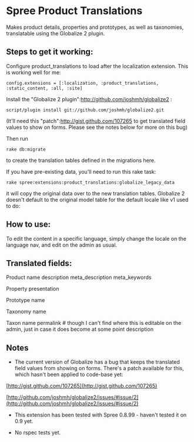 # Spree Product Translations #

Makes product details, properties and prototypes, as well as taxonomies, translatable using the Globalize 2 plugin. 

## Steps to get it working: ##

Configure product_translations to load after the localization extension. This is working well for me: 

	config.extensions = [:localization, :product_translations, :static_content, :all, :site]

Install the "Globalize 2 plugin":http://github.com/joshmh/globalize2 :

	script/plugin install git://github.com/joshmh/globalize2.git

(It'll need this "patch":http://gist.github.com/107265 to get translated field values to show on forms. Please see the notes below for more on this bug)

Then run 

	rake db:migrate 
	
to create the translation tables defined in the migrations here.

If you have pre-existing data, you'll need to run this rake task:
	
	rake spree:extensions:product_translations:globalize_legacy_data

it will copy the original data over to the new translation tables. Globalize 2 doesn't default to the original model table for the default locale like v1 used to do:

## How to use: ##

To edit the content in a specific language, simply change the locale on the language nav, and edit on the admin as usual.

## Translated fields: ##

Product 
	name
	description
	meta_description
	meta_keywords
	
Property
	presentation

Prototype
	name
    
Taxonomy
    name
  
Taxon
	name
	permalink # though I can't find where this is editable on the admin, just in case it does become at some point
  description

## Notes ##

* The current version of Globalize has a bug that keeps the translated field values from showing on forms. There's a patch available for this, which hasn't been applied to code-base yet:

[http://gist.github.com/107265](http://gist.github.com/107265)

[http://github.com/joshmh/globalize2/issues/#issue/2](http://github.com/joshmh/globalize2/issues/#issue/2)

* This extension has been tested with Spree 0.8.99 - haven't tested it on 0.9 yet.

* No rspec tests yet.